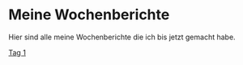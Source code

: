 # Meine Wochenberichte


Hier sind alle meine Wochenberichte die ich bis jetzt gemacht habe.

[Tag 1](https://github.com/Dominik2056787/M158/blob/main/01_wochenberichte/tag1.md)
